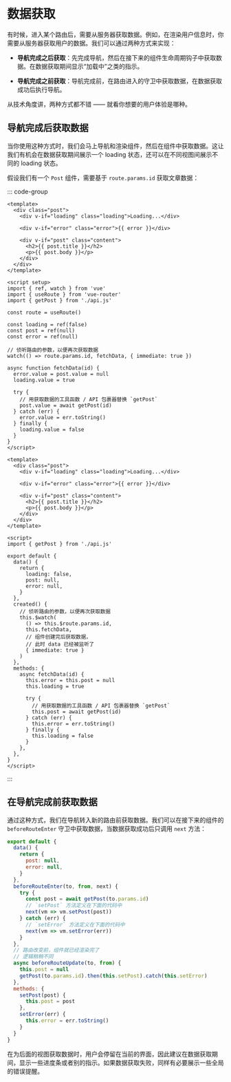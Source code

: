 # 数据获取

有时候，进入某个路由后，需要从服务器获取数据。例如，在渲染用户信息时，你需要从服务器获取用户的数据。我们可以通过两种方式来实现：

- **导航完成之后获取**：先完成导航，然后在接下来的组件生命周期钩子中获取数据。在数据获取期间显示“加载中”之类的指示。

- **导航完成之前获取**：导航完成前，在路由进入的守卫中获取数据，在数据获取成功后执行导航。

从技术角度讲，两种方式都不错 —— 就看你想要的用户体验是哪种。

## 导航完成后获取数据

当你使用这种方式时，我们会马上导航和渲染组件，然后在组件中获取数据。这让我们有机会在数据获取期间展示一个 loading 状态，还可以在不同视图间展示不同的 loading 状态。

假设我们有一个 `Post` 组件，需要基于 `route.params.id` 获取文章数据：

::: code-group

```vue [Composition API]
<template>
  <div class="post">
    <div v-if="loading" class="loading">Loading...</div>

    <div v-if="error" class="error">{{ error }}</div>

    <div v-if="post" class="content">
      <h2>{{ post.title }}</h2>
      <p>{{ post.body }}</p>
    </div>
  </div>
</template>

<script setup>
import { ref, watch } from 'vue'
import { useRoute } from 'vue-router'
import { getPost } from './api.js'

const route = useRoute()

const loading = ref(false)
const post = ref(null)
const error = ref(null)

// 侦听路由的参数，以便再次获取数据
watch(() => route.params.id, fetchData, { immediate: true })

async function fetchData(id) {
  error.value = post.value = null
  loading.value = true
  
  try {
    // 用获取数据的工具函数 / API 包裹器替换 `getPost`
    post.value = await getPost(id)  
  } catch (err) {
    error.value = err.toString()
  } finally {
    loading.value = false
  }
}
</script>
```

```vue [Options API]
<template>
  <div class="post">
    <div v-if="loading" class="loading">Loading...</div>

    <div v-if="error" class="error">{{ error }}</div>

    <div v-if="post" class="content">
      <h2>{{ post.title }}</h2>
      <p>{{ post.body }}</p>
    </div>
  </div>
</template>

<script>
import { getPost } from './api.js'

export default {
  data() {
    return {
      loading: false,
      post: null,
      error: null,
    }
  },
  created() {
    // 侦听路由的参数，以便再次获取数据
    this.$watch(
      () => this.$route.params.id,
      this.fetchData,
      // 组件创建完后获取数据，
      // 此时 data 已经被监听了
      { immediate: true }
    )
  },
  methods: {
    async fetchData(id) {
      this.error = this.post = null
      this.loading = true

      try {
        // 用获取数据的工具函数 / API 包裹器替换 `getPost`
        this.post = await getPost(id)
      } catch (err) {
        this.error = err.toString()
      } finally {
        this.loading = false
      }
    },
  },
}
</script>
```

:::

## 在导航完成前获取数据

通过这种方式，我们在导航转入新的路由前获取数据。我们可以在接下来的组件的 `beforeRouteEnter` 守卫中获取数据，当数据获取成功后只调用 `next` 方法：

```js
export default {
  data() {
    return {
      post: null,
      error: null,
    }
  },
  beforeRouteEnter(to, from, next) {
    try {
      const post = await getPost(to.params.id)
      // `setPost` 方法定义在下面的代码中
      next(vm => vm.setPost(post))
    } catch (err) {
      // `setError` 方法定义在下面的代码中
      next(vm => vm.setError(err))
    }
  },
  // 路由改变前，组件就已经渲染完了
  // 逻辑稍稍不同
  async beforeRouteUpdate(to, from) {
    this.post = null
    getPost(to.params.id).then(this.setPost).catch(this.setError)
  },
  methods: {
    setPost(post) {
      this.post = post
    },
    setError(err) {
      this.error = err.toString()
    }
  }
}
```

在为后面的视图获取数据时，用户会停留在当前的界面，因此建议在数据获取期间，显示一些进度条或者别的指示。如果数据获取失败，同样有必要展示一些全局的错误提醒。

<!-- ### Using Composition API -->

<!-- TODO: -->
